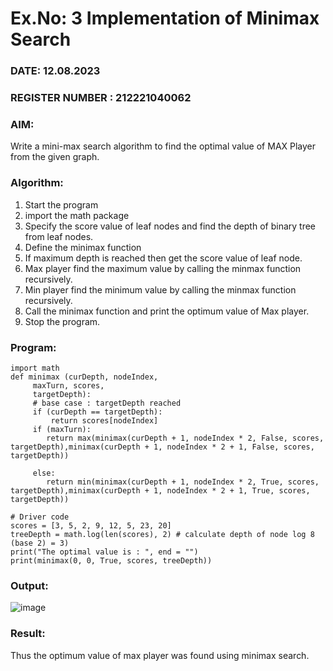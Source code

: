 # Ex.No: 3  Implementation of Minimax Search
### DATE: 12.08.2023                                                                        
### REGISTER NUMBER : 212221040062
### AIM: 
Write a mini-max search algorithm to find the optimal value of MAX Player from the given graph.
### Algorithm:
1. Start the program
2. import the math package
3. Specify the score value of leaf nodes and find the depth of binary tree from leaf nodes.
4. Define the minimax function
5. If maximum depth is reached then get the score value of leaf node.
6. Max player find the maximum value by calling the minmax function recursively.
7. Min player find the minimum value by calling the minmax function recursively.
8. Call the minimax function  and print the optimum value of Max player.
9. Stop the program. 

### Program:
```
import math 
def minimax (curDepth, nodeIndex, 
     maxTurn, scores, 
     targetDepth): 
     # base case : targetDepth reached 
     if (curDepth == targetDepth): 
         return scores[nodeIndex] 
     if (maxTurn): 
        return max(minimax(curDepth + 1, nodeIndex * 2, False, scores, targetDepth),minimax(curDepth + 1, nodeIndex * 2 + 1, False, scores, targetDepth)) 
     
     else: 
        return min(minimax(curDepth + 1, nodeIndex * 2, True, scores, targetDepth),minimax(curDepth + 1, nodeIndex * 2 + 1, True, scores, targetDepth)) 
     
# Driver code 
scores = [3, 5, 2, 9, 12, 5, 23, 20] 
treeDepth = math.log(len(scores), 2) # calculate depth of node log 8 (base 2) = 3) 
print("The optimal value is : ", end = "") 
print(minimax(0, 0, True, scores, treeDepth)) 
```

### Output:
![image](https://github.com/Jai-Pradhiksha/Artificial-Intelligence/assets/100289733/fc3a28a5-6b5b-49b9-ae30-a09b111bf05e)



### Result:
Thus the optimum value of max player was found using minimax search.
